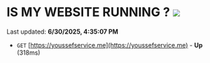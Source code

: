 # IS MY WEBSITE RUNNING ? [![](https://img.shields.io/static/v1?label=Sponsor&message=%E2%9D%A4&logo=GitHub&color=%23fe8e86)](https://github.com/sponsors/Youssef-Lehmam)

Last updated: **6/30/2025, 4:35:07 PM**

- `GET` [https://youssefservice.me](https://youssefservice.me) - **Up** (318ms)
